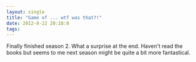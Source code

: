 ```yaml
---
layout: single
title: "Game of ... wtf was that?!"
date: 2012-8-22 20:18:0
tags: 
---
```


Finally finished season 2. What a surprise at the end. Haven't read the books but seems to me next season might be quite a bit more fantastical.
